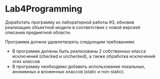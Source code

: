 # Lab4Programming
Доработать программу из лабораторной работы #3, обновив реализацию объектной модели в соответствии с новой версией описания предметной области.

Программа должна удовлетворять следующим требованиям:
- В программе должны быть реализованы 2 собственных класса исключений (checked и unchecked), а также обработка исключений этих классов
- В программу необходимо добавить использование локальных, анонимных и вложенных классов (static и non-static).

